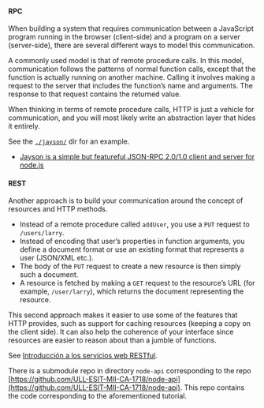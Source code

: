 #### RPC

When building a system that requires communication between a
JavaScript program running in the browser (client-side) and a program
on a server (server-side), there are several different ways to model
this communication.

A commonly used model is that of remote procedure calls. In this
model, communication follows the patterns of normal function calls,
except that the function is actually running on another machine.
Calling it involves making a request to the server that includes
the function’s name and arguments. The response to that request
contains the returned value.

When thinking in terms of remote procedure calls, HTTP is just a
vehicle for communication, and you will most likely write an
abstraction layer that hides it entirely.

See the [`./jayson/`](https://github.com/ULL-ESIT-MII-CA-1718/ejs-chapter17-HTTP/tree/master/appreciating-http/jayson) dir for an example.

* [Jayson is a simple but featureful JSON-RPC 2.0/1.0 client and server for node.js](https://github.com/tedeh/jayson)


#### REST

Another approach is to build your communication around the concept
of resources and HTTP methods. 

* Instead of a remote procedure called
`addUser`, you use a `PUT` request to `/users/larry`. 
* Instead of encoding
that user’s properties in function arguments, you define a document
format or use an existing format that represents a user (JSON/XML etc.). 
* The body of the `PUT` request to create a new resource is then simply such a
document. 
* A resource is fetched by making a `GET` request to the
resource’s URL (for example, `/user/larry`), which returns the document
representing the resource.

This second approach makes it easier to use some of the features
that HTTP provides, such as support for caching resources (keeping
a copy on the client side). It can also help the coherence of your
interface since resources are easier to reason about than a jumble
of functions.

See [Introducción a los servicios web RESTful](https://dosideas.com/noticias/java/314-introduccion-a-los-servicios-web-restful).

There is a submodule repo in directory `node-api` corresponding to
the repo [https://github.com/ULL-ESIT-MII-CA-1718/node-api](https://github.com/ULL-ESIT-MII-CA-1718/node-api). This repo contains
the code corresponding to the aforementioned tutorial.
